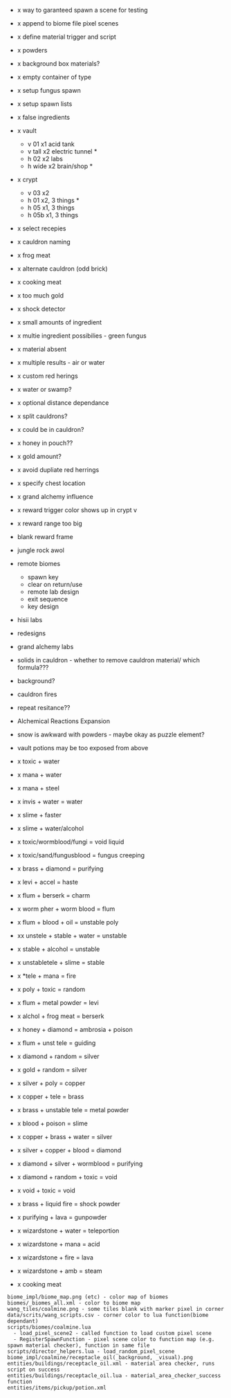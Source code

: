 - x way to garanteed spawn a scene for testing
- x append to biome file pixel scenes
- x define material trigger and script
- x powders
- x background box materials?
- x empty container of type
- x setup fungus spawn
- x setup spawn lists
- x false ingredients
- x vault
  - v 01 x1 acid tank
  - v tall x2 electric tunnel *
  - h 02 x2 labs
  - h wide x2 brain/shop *
- x crypt
  - v 03 x2
  - h 01 x2, 3 things *
  - h 05 x1, 3 things
  - h 05b x1, 3 things
- x select recepies
- x cauldron naming
- x frog meat
- x alternate cauldron (odd brick)
- x cooking meat
- x too much gold
- x shock detector
- x small amounts of ingredient
- x multie ingredient possibilies - green fungus
- x material absent
- x multiple results - air or water
- x custom red herings
- x water or swamp?
- x optional distance dependance
- x split cauldrons?
- x could be in cauldron?
- x honey in pouch??
- x gold amount?
- x avoid dupliate red herrings
- x specify chest location
- x grand alchemy influence
- x reward trigger color shows up in crypt v
- x reward range too big
- blank reward frame
- jungle rock awol
- remote biomes
  - spawn key
  - clear on return/use
  - remote lab design
  - exit sequence
  - key design
- hisii labs
- redesigns
- grand alchemy labs

- solids in cauldron - whether to remove cauldron material/ which formula???
- background?
- cauldron fires
- repeat resitance??
- Alchemical Reactions Expansion

- snow is awkward with powders - maybe okay as puzzle element?
- vault potions may be too exposed from above

- x toxic + water
- x mana + water
- x mana + steel
- x invis + water = water
- x slime + faster
- x slime + water/alcohol
- x toxic/wormblood/fungi = void liquid
- x toxic/sand/fungusblood = fungus creeping
- x brass + diamond = purifying
- x levi + accel = haste
- x flum + berserk = charm
- x worm pher + worm blood = flum
- x flum + blood + oil = unstable poly
- xx unstele + stable + water = unstable
- x stable + alcohol = unstable
- x unstabletele + slime = stable
- x *tele + mana = fire
- x poly + toxic = random
- x flum + metal powder = levi
- x alchol + frog meat = berserk
- x honey + diamond = ambrosia + poison
- x flum + unst tele = guiding
- x diamond + random = silver
- x gold + random = silver
- x silver + poly = copper
- x copper + tele = brass
- x brass + unstable tele = metal powder
- x blood + poison = slime
- x copper + brass + water = silver
- x silver + copper + blood = diamond
- x diamond + silver + wormblood = purifying
- x diamond + random + toxic = void
- x void + toxic = void
- x brass + liquid fire = shock powder
- x purifying + lava = gunpowder
- x wizardstone + water = teleportion
- x wizardstone + mana = acid
- x wizardstone + fire = lava
- x wizardstone + amb = steam
- x cooking meat

```
biome_impl/biome_map.png (etc) - color map of biomes
biomes/_biomes_all.xml - color to biome map
wang_tiles/coalmine.png - some tiles blank with marker pixel in corner
data/scrits/wang_scripts.csv - corner color to lua function(biome dependant)
scripts/biomes/coalmine.lua
  - load_pixel_scene2 - called function to load custom pixel scene
  - RegisterSpawnFunction - pixel scene color to function map (e.g. spawn material checker), function in same file
scripts/director_helpers.lua - load_random_pixel_scene
biome_impl/coalmine/receptacle_oil(_background, _visual).png
entities/buildings/receptacle_oil.xml - material area checker, runs script on success
entities/buildings/receptacle_oil.lua - material_area_checker_success function
entities/items/pickup/potion.xml

```

